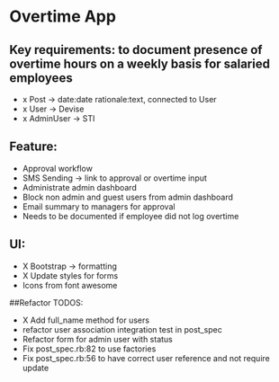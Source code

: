 # Overtime App

## Key requirements: to document presence of overtime hours on a weekly basis for salaried employees

- x Post -> date:date rationale:text, connected to User
- x User -> Devise
- x AdminUser -> STI

## Feature:
- Approval workflow
- SMS Sending -> link to approval or overtime input
- Administrate admin dashboard
- Block non admin and guest users from admin dashboard
- Email summary to managers for approval
- Needs to be documented if employee did not log overtime

## UI:
- X Bootstrap -> formatting
- X Update styles for forms
- Icons from font awesome


##Refactor TODOS:
- X Add full_name method for users
- refactor user association integration test in post_spec
- Refactor form for admin user with status
- Fix post_spec.rb:82 to use factories
- Fix post_spec.rb:56 to have correct user reference and not require update